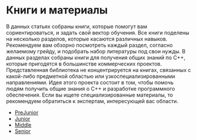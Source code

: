 # Книги и материалы

В данных статьях собраны книги, которые помогут вам сориентироваться, и задать свой вектор обучения. Все книги поделены на несколько разделов, которые касаются различных навыков. Рекомендуем вам обзорно посмотреть каждый раздел, согласно желаемому грейду, и подобрать набор литературы под свои нужды. В данных разделах собраны книги для получения общих знаний по C++, которые пригодятся в большинстве коммерческих проектов. Представленная библиотека не концентрируется на книгах, связанных с какой-либо предметной областью или узкоспециализированными направлениями. Идея этого проекта состоит в том, чтобы помочь людям получить общие знания о C++ и разработке программного обеспечения. Если вы ищете специализированные материалы, то рекомендуем обратиться к экспертам, интересующей вас области.

- [PreJunior](PreJunior.md)
- [Junior](Junior.md)
- [Middle](Middle.md)
- [Senior](Senior.md)
